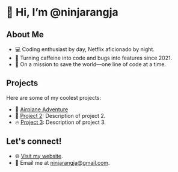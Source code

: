 # 👋 Hi, I’m @ninjarangja

## About Me

- 💻 Coding enthusiast by day, Netflix aficionado by night.
- 🌟 Turning caffeine into code and bugs into features since 2021.
- 🚀 On a mission to save the world—one line of code at a time.

## Projects

Here are some of my coolest projects:

- 🚀 [Airplane Adventure](https://airplane-adventure.netlify.app/)
- 🌟 [Project 2](link-to-project-2): Description of project 2.
- 🔥 [Project 3](link-to-project-3): Description of project 3.

## Let's connect!

- 🌐 [Visit my website](https://ninjarangja.netlify.app).
- 📧 Email me at [ninjarangja@gmail.com](mailto:ninjarangja@gmail.com).
